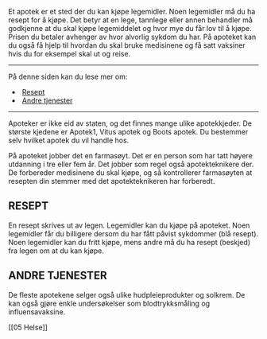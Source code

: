 Et apotek er et sted der du kan kjøpe legemidler. Noen legemidler må du ha resept for å kjøpe. Det betyr at en lege, tannlege eller annen behandler må godkjenne at du skal kjøpe legemiddelet og hvor mye du får lov til å kjøpe. Prisen du betaler avhenger av hvor alvorlig sykdom du har. På apoteket kan du også få hjelp til hvordan du skal bruke medisinene og få satt vaksiner hvis du for eksempel skal ut og reise.

---

På denne siden kan du lese mer om:

-    [Resept](https://app.norskkunnskap.no/pensum/rtehtr/3hnasx/ecrvtb#resept)
-    [Andre tjenester](https://app.norskkunnskap.no/pensum/rtehtr/3hnasx/ecrvtb#andre-tjenester)

---

Apoteker er ikke eid av staten, og det finnes mange ulike apotekkjeder. De største kjedene er Apotek1, Vitus apotek og Boots apotek. Du bestemmer selv hvilket apotek du vil handle hos.

På apoteket jobber det en farmasøyt. Det er en person som har tatt høyere utdanning i tre eller fem år. Det jobber som regel også apotekteknikere der. De forbereder medisinene du skal kjøpe, og så kontrollerer farmasøyten at resepten din stemmer med det apotekteknikeren har forberedt. 

## RESEPT

En resept skrives ut av legen. Legemidler kan du kjøpe på apoteket. Noen legemidler får du billigere dersom du har fått påvist sykdommer (blå resept). Noen legemidler kan du fritt kjøpe, mens andre må du ha resept (beskjed) fra legen om at du kan kjøpe.

## ANDRE TJENESTER

De fleste apotekene selger også ulike hudpleieprodukter og solkrem. De kan også gjøre enkle undersøkelser som blodtrykksmåling og influensavaksine.

[[05 Helse]]
